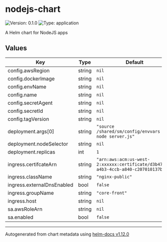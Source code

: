 # nodejs-chart

![Version: 0.1.0](https://img.shields.io/badge/Version-0.1.0-informational?style=flat-square) ![Type: application](https://img.shields.io/badge/Type-application-informational?style=flat-square)

A Helm chart for NodeJS apps

## Values

| Key | Type | Default | Description |
|-----|------|---------|-------------|
| config.awsRegion | string | `nil` |  |
| config.dockerImage | string | `nil` |  |
| config.envName | string | `nil` |  |
| config.name | string | `nil` |  |
| config.secretAgent | string | `nil` |  |
| config.secretId | string | `nil` |  |
| config.tagVersion | string | `nil` |  |
| deployment.args[0] | string | `"source /shared/sm/config/envvars && node server.js"` |  |
| deployment.nodeSelector | string | `nil` |  |
| deployment.replicas | int | `1` |  |
| ingress.certifcateArn | string | `"arn:aws:acm:us-west-2:xxxxxx:certificate/d3b474d2-a4b3-4ccb-a840-c207010137b8"` |  |
| ingress.className | string | `"nginx-public"` |  |
| ingress.externalDnsEnabled | bool | `false` |  |
| ingress.groupName | string | `"core-front"` |  |
| ingress.host | string | `nil` |  |
| sa.awsRoleArn | string | `nil` |  |
| sa.enabled | bool | `false` |  |

----------------------------------------------
Autogenerated from chart metadata using [helm-docs v1.12.0](https://github.com/norwoodj/helm-docs/releases/v1.12.0)
